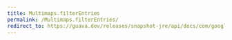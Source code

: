 ```yaml
---
title: Multimaps.filterEntries
permalink: /Multimaps.filterEntries/
redirect_to: https://guava.dev/releases/snapshot-jre/api/docs/com/google/common/collect/Multimaps.html#filterEntries-com.google.common.collect.Multimap-com.google.common.base.Predicate-
---
```

